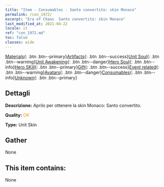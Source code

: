 ```yaml
---
title: "Item - Consumables - Santo convertito: skin Monaco"
permalink: /con_1972/
excerpt: "Era of Chaos  Santo convertito: skin Monaco"
last_modified_at: 2021-04-22
locale: it
ref: "con_1972.md"
toc: false
classes: wide
---
```

 [Materials](/ItemsIT/){: .btn .btn--primary}[Artifacts](/ItemsIT/Artifacts/){: .btn .btn--success}[Unit Soul](/ItemsIT/UnitSoul/){: .btn .btn--warning}[Unit Awakening](/ItemsIT/UnitAwakening/){: .btn .btn--danger}[Hero Soul](/ItemsIT/HeroSoul/){: .btn .btn--info}[Hero SKill](/ItemsIT/HeroSkill/){: .btn .btn--primary}[Gift](/ItemsIT/Gift/){: .btn .btn--success}[Event related](/ItemsIT/Events/){: .btn .btn--warning}[Avatars](/ItemsIT/Avatars/){: .btn .btn--danger}[Consumables](/ItemsIT/Consumables/){: .btn .btn--info}[Unknown](/ItemsIT/Unknown/){: .btn .btn--primary}

## Dettagli
 **Descrizione:** Aprilo per ottenere la skin Monaco: Santo convertito.

 **Quality:** <span style="color: #FF8C00">OK</span>

 **Type:** Unit Skin

## Gather

  None

## This item contains:

  None

